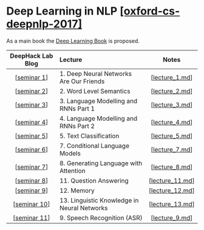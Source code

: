 # Deep Learning in NLP [[oxford-cs-deepnlp-2017]](https://github.com/oxford-cs-deepnlp-2017/lectures)

As a main book the [Deep Learning Book](http://deeplearningbook.org) is proposed.

| DeepHack Lab Blog                               | Lecture                                     | Notes                                     |
| :-------------:                                 | :-------------                              | :-------------:                           |
| [[seminar 1](http://info.deephack.me/?p=572)]   | 1. Deep Neural Networks Are Our Friends     | [[lecture_1.md](notes/lecture_1.md)]      |
| [[seminar 2](http://info.deephack.me/?p=577)]   | 2. Word Level Semantics                     | [[lecture_2.md](notes/lecture_2.md)]      |
| [[seminar 3](http://info.deephack.me/?p=580)]   | 3. Language Modelling and RNNs Part 1       | [[lecture_3.md](notes/lecture_3.md)]      |
| [[seminar 4](http://info.deephack.me/?p=591)]   | 4. Language Modelling and RNNs Part 2       | [[lecture_4.md](notes/lecture_4.md)]      |
| [[seminar 5](http://info.deephack.me/?p=595)]   | 5. Text Classification                      | [[lecture_5.md](notes/lecture_5.md)]      |
| [[seminar 6](http://info.deephack.me/?p=598)]   | 7. Conditional Language Models              | [[lecture_7.md](notes/lecture_7.md)]      |
| [[seminar 7](http://info.deephack.me/?p=607)]   | 8. Generating Language with Attention       | [[lecture_8.md](notes/lecture_8.md)]      |
| [[seminar 8](http://info.deephack.me/?p=610)]   | 11. Question Answering                      | [[lecture_11.md](notes/lecture_11.md)]    |
| [[seminar 9](http://info.deephack.me/?p=612)]   | 12. Memory                                  | [[lecture_12.md](notes/lecture_12.md)]    |
| [[seminar 10](http://info.deephack.me/?p=615)]  | 13. Linguistic Knowledge in Neural Networks | [[lecture_13.md](notes/lecture_13.md)]    |
| [[seminar 11]()]   | 9. Speech Recognition (ASR)                                            | [[lecture_9.md](notes/lecture_9.md)]      |

